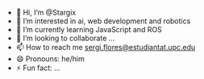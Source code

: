 - 👋 Hi, I’m @Stargix
- 👀 I’m interested in ai, web development and robotics
- 🌱 I’m currently learning JavaScript and ROS
- 💞️ I’m looking to collaborate ...
- 📫 How to reach me sergi.flores@estudiantat.upc.edu
- 😄 Pronouns: he/him
- ⚡ Fun fact: ...

<!---
Stargix/Stargix is a ✨ special ✨ repository because its `README.md` (this file) appears on your GitHub profile.
You can click the Preview link to take a look at your changes.
--->
